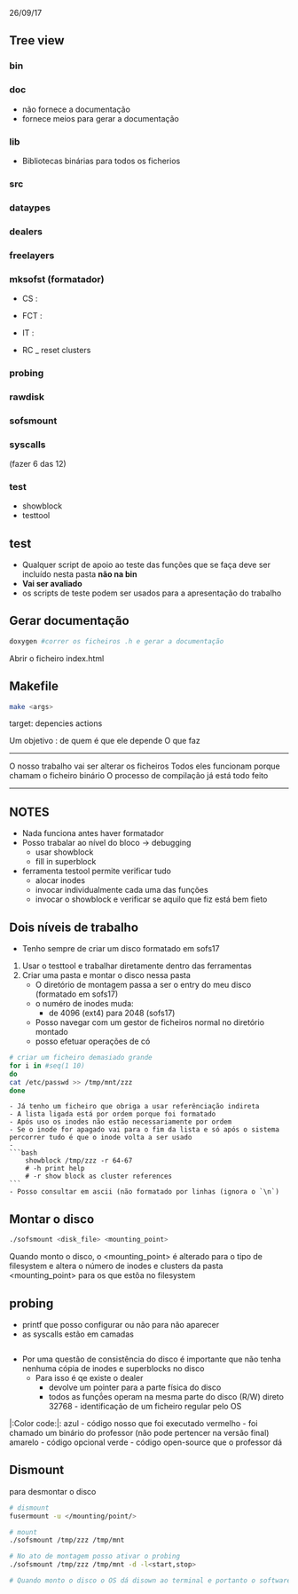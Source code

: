 26/09/17
## Tree view
### bin

### doc
- não fornece a documentação
- fornece meios para gerar a documentação

### lib
- Bibliotecas binárias para todos os ficherios

### src 

### dataypes

### dealers

### freelayers

### mksofst (formatador)
- CS :
- FCT :
- IT :

- RC _ reset clusters

### probing

### rawdisk

### sofsmount

### syscalls
(fazer 6 das 12)

### test
- showblock
- testtool

## test
- Qualquer script de apoio ao teste das funções que se faça deve ser incluído nesta pasta **não na bin**
- **Vai ser avaliado**
- os scripts de teste podem ser usados para a apresentação do trabalho

## Gerar documentação
```bash
doxygen #correr os ficheiros .h e gerar a documentação
```

Abrir o ficheiro index.html

## Makefile
```bash
make <args>
```

target: depencies
	actions

Um objetivo : de quem é que ele depende
	O que faz

---

O nosso trabalho vai ser alterar os ficheiros
Todos eles funcionam porque chamam o ficheiro binário
O processo de compilação já está todo feito

---

## NOTES
- Nada funciona antes haver formatador
- Posso trabalar ao nível do bloco -> debugging
	- usar showblock
	- fill in superblock
- ferramenta testool permite verificar tudo
	- alocar inodes
	- invocar individualmente cada uma das funções
	- invocar o showblock e verificar se aquilo que fiz está bem fieto
	
## Dois níveis de trabalho
- Tenho sempre de criar um disco formatado em sofs17
1. Usar o testtool e trabalhar diretamente dentro das ferramentas
2. Criar uma pasta e montar o disco nessa pasta
	- O diretório de montagem passa a ser o entry do meu disco (formatado em sofs17)
	- o numéro de inodes muda:
		- de 4096 (ext4) para 2048 (sofs17)
	- Posso navegar com um gestor de ficheiros normal no diretório montado
	- posso efetuar operações de có
```bash
# criar um ficheiro demasiado grande
for i in #seq(1 10)
do
cat /etc/passwd >> /tmp/mnt/zzz
done
```
	- Já tenho um ficheiro que obriga a usar referênciação indireta
	- A lista ligada está por ordem porque foi formatado
	- Após uso os inodes não estão necessariamente por ordem
	- Se o inode for apagado vai para o fim da lista e só após o sistema percorrer tudo é que o inode volta a ser usado
	- 
	```bash
		showblock /tmp/zzz -r 64-67
		# -h print help
		# -r show block as cluster references
	```
	- Posso consultar em ascii (não formatado por linhas (ignora o `\n`)
## Montar o disco
```bash
./sofsmount <disk_file> <mounting_point> 
```

Quando monto o disco, o <mounting_point> é alterado para o tipo de filesystem e altera o número de inodes e clusters da pasta <mounting_point> para os que estõa no filesystem

## probing
- printf que posso configurar ou não para não aparecer
- as syscalls estão em camadas
```bash

```
- Por uma questão de consistência do disco é importante que não tenha nenhuma cópia de inodes e superblocks no disco
	- Para isso é qe existe o dealer
		- devolve um pointer para a parte física do disco
		- todos as funçṍes operam na mesma parte do disco (R/W) direto
32768 - identificação de um ficheiro regular pelo OS

|:Color code:|:
azul - código nosso que foi executado
vermelho - foi chamado um binário do professor (não pode pertencer na versão final)
amarelo - código opcional
verde - código open-source que o professor dá


	
## Dismount
para desmontar o disco
```bash
# dismount 
fusermount -u </mounting/point/>

# mount
./sofsmount /tmp/zzz /tmp/mnt

# No ato de montagem posso ativar o probing 
./sofsmount /tmp/zzz /tmp/mnt -d -l<start,stop>

# Quando monto o disco o OS dá disown ao terminal e portanto o software não imprimir para o terminal
```


